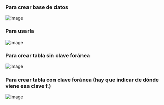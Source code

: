 ### Para crear base de datos

![image](https://user-images.githubusercontent.com/126004528/235227778-975e3cf5-2098-4907-b73a-fc2bd1c154d6.png)

### Para usarla
![image](https://user-images.githubusercontent.com/126004528/235227988-8773135d-6305-4b44-a9db-4e276095f332.png)

### Para crear tabla sin clave foránea

![image](https://user-images.githubusercontent.com/126004528/235228849-647e0457-2dd2-4924-a077-a02fb64e3f4e.png)

### Para crear tabla con clave foránea (hay que indicar de dónde viene esa clave f.)

![image](https://user-images.githubusercontent.com/126004528/235237804-278e3527-45b9-4319-b5f1-463dfbab7100.png)

